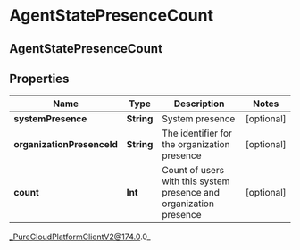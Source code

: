 # AgentStatePresenceCount

## AgentStatePresenceCount

## Properties

|Name | Type | Description | Notes|
|------------ | ------------- | ------------- | -------------|
| **systemPresence** | **String** | System presence | [optional] |
| **organizationPresenceId** | **String** | The identifier for the organization presence | [optional] |
| **count** | **Int** | Count of users with this system presence and organization presence | [optional] |



_PureCloudPlatformClientV2@174.0.0_
